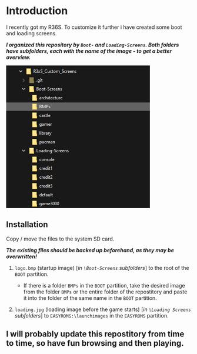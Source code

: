 # Introduction
I recently got my R36S.
To customize it further i have created some boot and loading screens.

***I organized this repository by `Boot-` and `Loading-Screens`.
Both folders have subfolders, each with the name of the image - to get a better overview.***

[![treeview](https://github.com/TueftelTyp/R3xS_Custom_Screens/blob/main/treeview.png?raw=true "treeview")](https://github.com/TueftelTyp/R3xS_Custom_Screens/blob/main/treeview.png?raw=true "treeview")

## Installation
Copy / move the files to the system SD card.

***The existing files should be backed up beforehand, as they may be overwritten!***

1. `logo.bmp` (startup image) [*in `\Boot-Screens` subfolders*]
	to the root of the `BOOT` partition. 
	- If there is a folder `BMPs` in the `BOOT` partition, take the desired image from the folder `BMPs` or the entire folder of the repostitory and paste it into the folder of the same name in the `BOOT` partition.
	
2. `loading.jpg` (loading image before the game starts) [*in `\Loading Screens` subfolders*]
	to `EASYROMS:\launchimages` in the `EASYROMS` partition.

## I will probably update this repostitory from time to time, so have fun browsing and then playing.